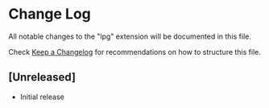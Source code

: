 # Change Log
All notable changes to the "lpg" extension will be documented in this file.

Check [Keep a Changelog](http://keepachangelog.com/) for recommendations on how to structure this file.

## [Unreleased]
- Initial release